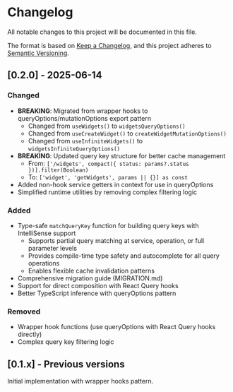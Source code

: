 # Changelog

All notable changes to this project will be documented in this file.

The format is based on [Keep a Changelog](https://keepachangelog.com/en/1.1.0/),
and this project adheres to [Semantic Versioning](https://semver.org/spec/v2.0.0.html).

## [0.2.0] - 2025-06-14

### Changed

- **BREAKING**: Migrated from wrapper hooks to queryOptions/mutationOptions export pattern
  - Changed from `useWidgets()` to `widgetsQueryOptions()`
  - Changed from `useCreateWidget()` to `createWidgetMutationOptions()`
  - Changed from `useInfiniteWidgets()` to `widgetsInfiniteQueryOptions()`
- **BREAKING**: Updated query key structure for better cache management
  - From: `['/widgets', compact({ status: params?.status })].filter(Boolean)`
  - To: `['widget', 'getWidgets', params || {}] as const`
- Added non-hook service getters in context for use in queryOptions
- Simplified runtime utilities by removing complex filtering logic

### Added

- Type-safe `matchQueryKey` function for building query keys with IntelliSense support
  - Supports partial query matching at service, operation, or full parameter levels
  - Provides compile-time type safety and autocomplete for all query operations
  - Enables flexible cache invalidation patterns
- Comprehensive migration guide (MIGRATION.md)
- Support for direct composition with React Query hooks
- Better TypeScript inference with queryOptions pattern

### Removed

- Wrapper hook functions (use queryOptions with React Query hooks directly)
- Complex query key filtering logic

## [0.1.x] - Previous versions

Initial implementation with wrapper hooks pattern.
